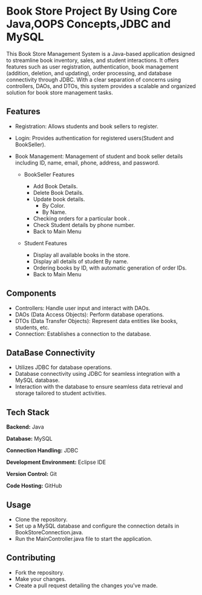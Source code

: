 
# Book Store Project By Using Core Java,OOPS Concepts,JDBC and MySQL


This Book Store Management System is a Java-based application designed to streamline book inventory, sales, and student interactions. It offers features such as user registration, authentication, book management (addition, deletion, and updating), order processing, and database connectivity through JDBC. With a clear separation of concerns using controllers, DAOs, and DTOs, this system provides a scalable and organized solution for book store management tasks.


## Features

- Registration: Allows students and book sellers to register.
- Login: Provides authentication for registered users(Student and BookSeller).
- Book Management: Management of student and book seller      details including ID, name, email, phone, address, and password.

  - BookSeller Features
    - Add Book Details.
    - Delete Book Details.
    - Update book details.
       - By Color.
       - By Name.
    - Checking orders for a particular book .
    - Check Student details by phone number. 
    - Back to Main Menu

  -  Student Features

     -  Display all  available books in the store.
     -  Display all details of student By name.
     - Ordering books by ID, with automatic generation of order IDs.
     - Back to Main Menu
   
















## Components

  - Controllers: Handle user input and interact with DAOs.
  - DAOs (Data Access Objects): Perform database operations.
  - DTOs (Data Transfer Objects): Represent data entities like books, students, etc.
  - Connection: Establishes a connection to the database.

## DataBase Connectivity


   - Utilizes JDBC for database operations.
   - Database connectivity using JDBC for seamless integration with a MySQL database.
   - Interaction with the database to ensure seamless data retrieval and storage tailored to student activities.
## Tech Stack



**Backend:** Java

**Database:** MySQL

**Connection Handling:** JDBC

**Development Environment:** Eclipse IDE

**Version Control:**  Git

**Code Hosting:** GitHub







## Usage

  - Clone the repository.
  - Set up a MySQL database and configure the  connection details in BookStoreConnection.java.
   - Run the MainController.java file to start the application.
## Contributing

  - Fork the repository.
  - Make your changes.
  - Create a pull request detailing the changes you've made.
